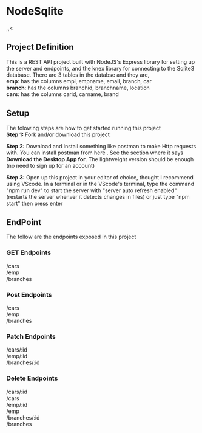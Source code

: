 # NodeSqlite
,,<
## Project Definition
This is a REST API project built with NodeJS's Express library for setting up the server and endpoints, and the knex library for connecting to the Sqlite3 database. There are 3 tables in the databse and they are,  
**emp**: has the columns empi, empname, email, branch, car  
**branch**: has the columns branchid, branchname, location  
**cars**: has the columns carid, carname, brand

## Setup
The folowing steps are how to get started running this project  
**Step 1:** Fork and/or download this project    

**Step 2:** Download and install something like postman to make Http requests with. You can install postman from here  . See the section where it says **Download the Desktop App for**. The lightweight version should be enough (no need to sign up for an account) 

**Step 3:** Open up this project in your editor of choice, thought I recommend using VScode. In a terminal or in the VScode's terminal, type the command "npm run dev" to start the server with "server auto refresh enabled" (restarts the server whenver it detects changes in files) or just type "npm start" then press enter  

## EndPoint
The follow are the endpoints exposed in this project  

### GET Endpoints
/cars  
/emp  
/branches  

### Post Endpoints
/cars  
/emp  
/branches  

### Patch Endpoints
/cars/:id  
/emp/:id  
/branches/:id  

### Delete Endpoints
/cars/:id  
/cars  
/emp/:id  
/emp  
/branches/:id  
/branches  

